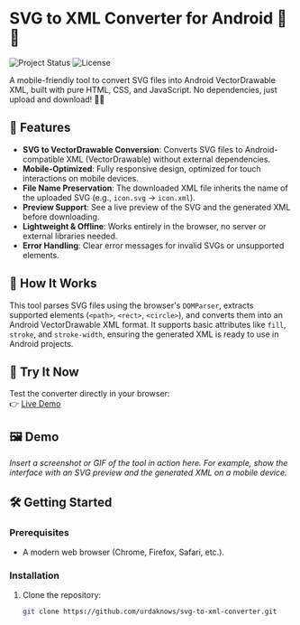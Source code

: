 # SVG to XML Converter for Android 📱✨

![Project Status](https://img.shields.io/badge/status-active-brightgreen.svg)
![License](https://img.shields.io/badge/license-MIT-blue.svg)

A mobile-friendly tool to convert SVG files into Android VectorDrawable XML, built with pure HTML, CSS, and JavaScript. No dependencies, just upload and download! 📱✨

## 🚀 Features

- **SVG to VectorDrawable Conversion**: Converts SVG files to Android-compatible XML (VectorDrawable) without external dependencies.
- **Mobile-Optimized**: Fully responsive design, optimized for touch interactions on mobile devices.
- **File Name Preservation**: The downloaded XML file inherits the name of the uploaded SVG (e.g., `icon.svg` → `icon.xml`).
- **Preview Support**: See a live preview of the SVG and the generated XML before downloading.
- **Lightweight & Offline**: Works entirely in the browser, no server or external libraries needed.
- **Error Handling**: Clear error messages for invalid SVGs or unsupported elements.

## 📖 How It Works

This tool parses SVG files using the browser's `DOMParser`, extracts supported elements (`<path>`, `<rect>`, `<circle>`), and converts them into an Android VectorDrawable XML format. It supports basic attributes like `fill`, `stroke`, and `stroke-width`, ensuring the generated XML is ready to use in Android projects.

## 🔗 Try It Now

Test the converter directly in your browser:  
👉 [Live Demo](https://iKiwo.github.io/svg-to-xml-converter/)

## 🖼️ Demo

*Insert a screenshot or GIF of the tool in action here. For example, show the interface with an SVG preview and the generated XML on a mobile device.*

## 🛠️ Getting Started

### Prerequisites
- A modern web browser (Chrome, Firefox, Safari, etc.).

### Installation
1. Clone the repository:
   ```bash
   git clone https://github.com/urdaknows/svg-to-xml-converter.git
